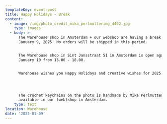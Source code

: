```yaml
---
templateKey: event-post
title: Happy Holidays - Break
content:
  - image: /img/photo_credit_mika_perlmutterimg_4402.jpg
    type: images
  - body: >-
      The Warehouse shop in Amsterdam + our webshop are having a break until
      January 9, 2025. No orders will be shipped in this period.


      The Warehouse shop in Sint Jansstraat 51 in Amsterdam is open again
      January 10 from 13.00 - 18.00.


      Warehouse wishes you Happy Holidays and creative wishes for 2025 !




      The crochet keychains on the photo is handmade by Mika Perlmutter and
      available in our (web)shop in Amsterdam.
    type: text
location: Warehouse
date: '2025-01-09'
---
```



